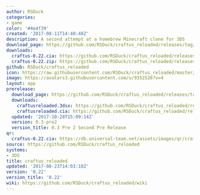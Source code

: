 ```yaml
---
author: RSDuck
categories:
- game
color: '#4e4f39'
created: '2017-08-11T14:40:48Z'
description: A second attempt at a homebrew Minecraft clone for 3DS
download_page: https://github.com/RSDuck/craftus_reloaded/releases/tag/0.22
downloads:
  craftus-0.22.cia: https://github.com/RSDuck/craftus_reloaded/releases/download/0.22/craftus-0.22.cia
  craftus-0.22.zip: https://github.com/RSDuck/craftus_reloaded/releases/download/0.22/craftus-0.22.zip
github: RSDuck/craftus_reloaded
icon: https://raw.githubusercontent.com/RSDuck/craftus_reloaded/master/icon/craftusreloaded.png
image: https://avatars3.githubusercontent.com/u/9352526?v=4
layout: app
prerelease:
  download_page: https://github.com/RSDuck/craftus_reloaded/releases/tag/0.3-pre2
  downloads:
    craftusreloaded.3dsx: https://github.com/RSDuck/craftus_reloaded/releases/download/0.3-pre2/craftusreloaded.3dsx
    craftusreloaded.cia: https://github.com/RSDuck/craftus_reloaded/releases/download/0.3-pre2/craftusreloaded.cia
  updated: '2017-10-28T15:09:14Z'
  version: 0.3-pre2
  version_title: 0.3 Pre 2 Second Pre Release
qr:
  craftus-0.22.cia: https://db.universal-team.net/assets/images/qr/craftus-0.22.cia.png
source: https://github.com/RSDuck/craftus_reloaded
systems:
- 3DS
title: craftus_reloaded
updated: '2017-08-23T14:03:18Z'
version: '0.22'
version_title: '0.22'
wiki: https://github.com/RSDuck/craftus_reloaded/wiki
---
```


